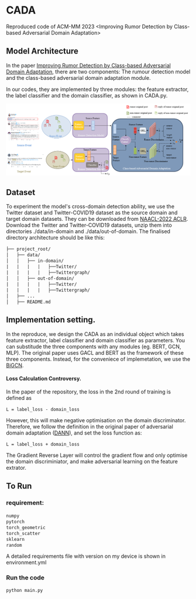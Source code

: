 # CADA
Reproduced code of ACM-MM 2023 &lt;Improving Rumor Detection by Class-based Adversarial Domain Adaptation>

## Model Architecture 
In the paper [Improving Rumor Detection by Class-based Adversarial Domain Adaptation](https://dl.acm.org/doi/abs/10.1145/3581783.3612501), there are two components:
The rumour detection model and the class-based adversarial domain adaptation module. 

In our codes, they are implemented by three modules: the feature extractor, the label classifier and the domain classifier, as shown in CADA.py.


![Model Architecture](figure/model.png)


## Dataset

To experiment the model's cross-domain detection ability, we use the Twitter dataset and Twitter-COVID19 dataset as the source domain and target domain datasets. They can be downloaded from [NAACL-2022 ACLR](https://github.com/DanielLin97/ACLR4RUMOR-NAACL2022/tree/main/data). Download the Twitter and Twitter-COVID19 datasets, unzip them into directories ./data/in-domain and ./data/out-of-domain. The finalised directory architecture should be like this:

```plaintext
├── project_root/
│   ├── data/
│   │   ├── in-domain/
|   |   |   |   ├──Twitter/
|   |   |   |   ├──Twittergraph/
│   │   ├── out-of-domain/
|   |   |   |   ├──Twitter/
|   |   |   |   ├──Twittergraph/
│   ├── ...
│   ├── README.md
```

## Implementation setting. 

In the reproduce, we design the CADA as an individual object which takes feature extractor, label classifier and domain classifier as parameters. You can substitude the three components with any modules (eg. BERT, GCN, MLP). The original paper uses GACL and BERT as the framework of these three components. Instead, for the conveniece of implemetation, we use the [BiGCN](https://ojs.aaai.org/index.php/AAAI/article/view/5393). 

#### Loss Calculation Controversy.

In the paper of the repository, the loss in the 2nd round of training is defined as 
```
L = label_loss - domain_loss
```
However, this will make negative optimisation on the domain discriminator. Therefore, we follow the definition in the original paper of adversarial domain adaptation ([DANN](https://proceedings.mlr.press/v37/ganin15.html)), and set the loss function as: 
```
L = label_loss + domain_loss
```
The Gradient Reverse Layer will control the gradient flow and only optimise the domain discriminiator, and make adversarial learning on the feature extrator. 

## To Run

### requirement: 

```
numpy
pytorch
torch_geometric
torch_scatter
sklearn
random
```

A detailed requirements file with version on my device is shown in environment.yml 

### Run the code

```
python main.py
```



